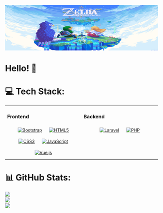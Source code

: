 <img src="https://raw.githubusercontent.com/L1nkiZ/L1nkiZ/master/zelda_SS.gif" width="100%" height="150">

# Hello! 👋️

# 💻 Tech Stack:
<table><tr><td valign="top" width="33%">

### Frontend  
<div align="center">  
  <a href="https://getbootstrap.com/docs/3.4/javascript/" target="_blank"><img style="margin: 10px" src="https://profilinator.rishav.dev/skills-assets/bootstrap-plain.svg" alt="Bootstrap" height="75" /></a>  
  <a href="https://en.wikipedia.org/wiki/HTML5" target="_blank"><img style="margin: 10px" src="https://profilinator.rishav.dev/skills-assets/html5-original-wordmark.svg" alt="HTML5" height="75" /></a>  
  <a href="https://www.w3schools.com/css/" target="_blank"><img style="margin: 10px" src="https://profilinator.rishav.dev/skills-assets/css3-original-wordmark.svg" alt="CSS3" height="75" /></a>  
  <a href="https://www.javascript.com/" target="_blank"><img style="margin: 10px" src="https://profilinator.rishav.dev/skills-assets/javascript-original.svg" alt="JavaScript" height="75" /></a>  
  <a href="https://vuejs.org/" target="_blank"><img style="margin: 10px" src="https://profilinator.rishav.dev/skills-assets/vuejs-original-wordmark.svg" alt="Vue.js" height="75" /></a>  
</div>

</td><td valign="top" width="33%">

### Backend  
<div align="center">  
  <a href="https://laravel.com/" target="_blank"><img style="margin: 10px" src="https://profilinator.rishav.dev/skills-assets/laravel-plain-wordmark.svg" alt="Laravel" height="75" /></a>  
<a href="https://www.php.net/" target="_blank"><img style="margin: 10px" src="https://profilinator.rishav.dev/skills-assets/php-original.svg" alt="PHP" height="75" /></a>  
</div>

</table>  

# 📊 GitHub Stats:
![](https://github-readme-stats.vercel.app/api?username=L1nkiZ&theme=monokai&hide_border=false&include_all_commits=true&count_private=true)<br/>
![](https://github-readme-streak-stats.herokuapp.com/?user=L1nkiZ&theme=monokai&hide_border=false)<br/>
![](https://github-readme-stats.vercel.app/api/top-langs/?username=L1nkiZ&theme=monokai&hide_border=false&include_all_commits=true&count_private=true&layout=compact)
